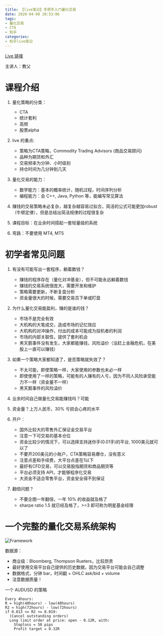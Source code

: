 ```yaml
---
title: 【live笔记】手把手入门量化交易
date: 2020-04-08 20:53:06
tags:
- 量化交易
- CTA
- 知乎
categories:
- 知乎live笔记
---
```

[Live 链接](https://www.zhihu.com/lives/856547362234052608)

主讲人：教父
<!-- More -->

# 课程介绍

1. 量化策略的分类：
   - CTA
   - 统计套利
   - 高频
   - 股票alpha

2. live 的重点: 
   - 策略为CTA策略，Commodity Trading Advisors (商品交易顾问)
   - 品种为期货和外汇
   - 交易频率为分钟、小时级别
   - 持仓时间为几分钟到几天

3. 量化交易的能力：
   - 数学能力：基本的概率统计，随机过程，时间序列分析
   - 编程能力：会 C++, Java, Python 等，能编写常见算法

4. 赚钱的交易策略未必复杂，越复杂越容易过拟合，简洁的公式可能更加robust（牛顿定律），但是总结出简洁规律的过程很复杂

5. 课程目标：在业余时间搭起一套轻量级的系统

6. 弯路：不要使用 MT4, MT5

# 初学者常见问题

1. 有没有可能写出一套程序，躺着数钱？
   - 赚钱的程序存在（量化对冲基金），但不可能永远躺着数钱
   - 赚钱的交易系统很庞大，需要开发和维护
   - 策略需要更新，不断复盘分析
   - 资金量很大的时候，需要交易员下单或盯盘

2. 为什么量化交易能盈利，赚的是谁的钱？
   - 市场不是完全有效
   - 大机构的大笔成交，造成市场的记忆效应
   - 大机构的对冲操作，付出的成本可能成为投机者的利润
   - 市场的内部关联性，提供了套利机会
   - 黑天鹅事件没有发生，大家都能赚钱，风险溢价（没赶上金融危机，在美股上一直可以赚钱）

3. 如果一个策略大家都知道了，是否策略就失效了？
   - 不太可能，即使策略一样，大家使用的参数也未必一样
   - 即使使用了一样的策略，可能有的人赚有的人亏，因为不同人风险承受能力不一样（资金量不一样）
   - 黑天鹅事件的风险溢价

4. 业余时间自己做量化交易能赚钱吗？可能

5. 资金量？上万人民币，30% 亏损会心疼的水平

6. 开户：
   - 国外比较大的零售外汇保证金交易平台
   - 注意一下可交易的基本仓位
   - 资金比较少的情况下，可以选择支持迷你手(0.01手)的平台, 1000美元就可以了
   - 不要开200美元的小账户，CTA策略容易爆仓，没有意义
   - 注意点差和手续费，大平台点差在1以下
   - 最好有CFD交易，可以交易股指期货和商品期货等
   - 平台必须支持 API，才能够程序化交易
   - 大资金不适合零售平台，资金安全得不到保证

7. 翻倍问题？
   - 不要企图一年翻倍，一年 10% 的收益就及格了
   - sharpe ratio 1.5 就已经及格了，>=3 即可称为明星基金经理

# 一个完整的量化交易系统架构
![Framework](framework.png)

数据源：
- 商业级：Bloomberg, Thompson Rueters，比较昂贵
- 最好使用交易平台自己提供的历史数据，因为交易平台可能会自己调整
- 数据格式，分钟 bar，时间戳 + OHLC ask/bid + volume
- 注意数据质量！

一个 AUDUSD 的策略

```
Every 4hours:
R = high(48hours) - low(48hours)
R2 = high(72hours) - low(72hours)
if 0.013 <= R2 <= 0.019:
  (Cancel outstanding orders)
  Long limit order at price: open - 0.12R, with:
    Stoploss = 50 pips
    Profit target = 0.32R
```